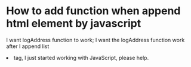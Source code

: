 
# How to add function when append html element by javascript

I want logAddress function to work; I want the logAddress function work after I append list <li> tag, I just started working with JavaScript, please help.

        
